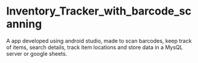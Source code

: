 # Inventory_Tracker_with_barcode_scanning
A app developed using android studio, made to scan barcodes, keep track of items, search details, track item locations and store data in a MysQL server or google sheets.

